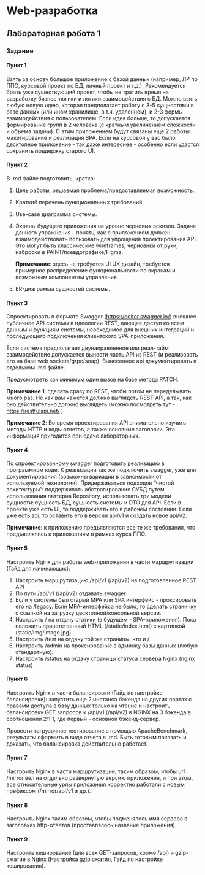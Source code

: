 # Web-разработка

## Лабораторная работа 1

### Задание

#### Пункт 1

Взять за основу большое приложение с базой данных (например, ЛР по ППО, курсовой проект по БД, личный проект и т.д.). Рекомендуется брать уже существующий проект, чтобы не тратить время на разработку бизнес-логики и логики взаимодействия с БД. 
Можно взять любую новую идею, которая предполагает работу с 3-5 сущностями в базе данных (или ином хранилище, в т.ч. удаленном), и 2-3 формы взаимодействия с пользователем.
Если идея больше, то допускается формирование групп в 2 человека (с кратным увеличением сложности и объема задачи).
С этим приложением будут связаны еще 2 работы: макетирование и реализация SPA.
Если на курсовой у вас было десктопное приложение - так даже интереснее - особенно если удастся сохранить поддержку старого UI.

#### Пункт 2

В .md файле подготовить, кратко:

1. Цель работы, решаемая проблема/предоставляемая возможность.
2. Краткий перечень функциональных требований.
3. Use-case диаграмма системы.
4. Экраны будущего приложения на уровне черновых эскизов. Задача данного упражнения - понять, как с приложением должен взаимодействовать пользовать для упрощения проектирования API. Это могут быть классические wireframes, черновики от руки, наброски в PAINT/псевдографике/Figma. 
   
   **Примечание**: здесь не требуется UI UX дизайн, требуется примерное распределение функциональности по экранам и возможным компонентам управления.
5. ER-диаграмма сущностей системы.

#### Пункт 3

Спроектировать в формате Swagger (https://editor.swagger.io/) внешнее публичное API системы в идеологии REST, дающее доступ ко всем данным и функциям системы, необходимое для внешних интеграций и последующего подключения клиентского SPA-приложения.

Если система предполагает двунаправленное или реал-тайм взаимодействие допускается вынести часть API из REST (и реализовать его на базе web sockets/grpc/soap). Вынесенное api документировать в отдельном .md файле.

Предусмотреть как минимум один вызов на базе метода PATCH.

**Примечание 1**: сделать сразу по REST, чтобы потом не переделывать много раз. Не как вам кажется должно выглядеть REST API, а так, как оно действительно должно выглядеть (можно посмотреть тут - https://restfulapi.net/ )

**Примечание 2**: Во время проектирования API внимательно изучить методы HTTP и коды ответов, а также основные заголовки. Эта информация пригодится при сдаче лабораторных.

#### Пункт 4

По спроектированному swagger подготовить реализацию в программном коде. К реализации так же подключить swagger, уже для документирования (возможны вариации в зависимости от используемой технологии). Придерживаться подходов “чистой архитектуры”: поддерживать абстрагирование СУБД путем использования паттерна Repository, использовать три модели сущности: сущность БД, сущность системы и DTO для API. Если в проекте уже есть UI, то поддерживать его в рабочем состоянии. Если уже есть api, то оставить его в версии api/v1 и создать новое api/v2.

**Примечание**: к приложению предъявляются все те же требования, что предъявлялись к приложениям в рамках курса ППО.

#### Пункт 5

Настроить Nginx для работы web-приложения в части маршрутизации (Гайд для начинающих):
1. Настроить маршрутизацию /api/v1 (/api/v2) на подготовленное REST API
2. По пути /api/v1 (/api/v2) отдавать swagger
3. Если у системы был старый MPA или SPA интерфейс - проксировать его на /legacy. Если MPA-интерфейса не было, то сделать страничку с ссылкой на загрузку десктопной/консольной версии. 
4. Настроить / на отдачу статики (в будущем - SPA-приложения). Пока положить приветственный HTML (/static/index.html) с картинкой (static/img/image.jpg).
5. Настроить /test на отдачу той же страницы, что и /
6. Настроить /admin на проксирование в админку базы данных (любую стандартную).
7. Настроить /status на отдачу страницы статуса сервера Nginx (nginx status)

#### Пункт 6


Настроить Nginx в части балансировки (Гайд по настройке балансировки): запустить еще 2 инстанса бэкенда на других портах с правами доступа в базу данных только на чтение и настроить балансировку GET запросов к /api/v1 (/api/v2) в NGINX на 3 бэкенда в соотношении 2:1:1, где первый - основной бэкенд-сервер. 

Провести нагрузочное тестирование с помощью ApacheBenchmark, результаты оформить в виде отчета в .md.
Быть готовым показать и доказать, что балансировка действительно работает.

#### Пункт 7

Настроить Nginx в части маршрутизации, таким образом, чтобы url /mirror вел на отдельно развернутую версию приложения, и при этом, все относительные урлы приложения корректно работали с новым префиксом  (/mirror/api/v1 и др.).

#### Пункт 8

Настроить Nginx таким образом, чтобы подменялось имя сервера в заголовках http-ответов (проставлялось название приложения). 

#### Пункт 9

Настроить кеширование (для всех GET-запросов, кроме /api) и gzip-сжатие в Nginx (Настройка gzip сжатия, Гайд по настройке кеширования). 

